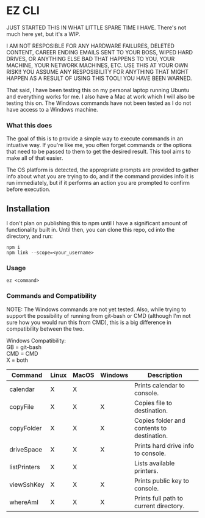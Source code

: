 # EZ CLI

JUST STARTED THIS IN WHAT LITTLE SPARE TIME I HAVE. There's not much here yet, but it's a WIP.

I AM NOT RESPOSIBLE FOR ANY HARDWARE FAILURES, DELETED CONTENT, CAREER ENDING EMAILS SENT TO YOUR BOSS, WIPED HARD DRIVES, OR ANYTHING ELSE BAD THAT HAPPENS TO YOU, YOUR MACHINE, YOUR NETWORK MACHINES, ETC. USE THIS AT YOUR OWN RISK!! YOU ASSUME ANY RESPOSIBILITY FOR ANYTHING THAT MIGHT HAPPEN AS A RESULT OF USING THIS TOOL! YOU HAVE BEEN WARNED.

That said, I have been testing this on my personal laptop running Ubuntu and everything works for me. I also have a Mac at work which I will also be testing this on. The Windows commands have not been tested as I do not have access to a Windows machine.

### What this does
The goal of this is to provide a simple way to execute commands in an intuative way. If you're like me, you often forget commands or the options that need to be passed to them to get the desired result. This tool aims to make all of that easier.

The OS platform is detected, the appropriate prompts are provided to gather info about what you are trying to do, and if the command provides info it is run immediately, but if it performs an action you are prompted to confirm before execution.


## Installation
I don't plan on publishing this to npm until I have a significant amount of functionality built in. Until then, you can clone this repo, cd into the directory, and run:
```
npm i
npm link --scope=<your_username>
```

### Usage
```
ez <command>
```

### Commands and Compatibility

NOTE: The Windows commands are not yet tested. Also, while trying to support the possibility of running from git-bash or CMD (although I'm not sure how you would run this from CMD), this is a big difference in compatibility between the two.

Windows Compatibility:<br>
GB = git-bash<br>
CMD = CMD<br>
X = both

|Command     |Linux | MacOS | Windows | Description                               |
|------------|------|-------|---------|-------------------------------------------|
|calendar    |  X   |   X   |         | Prints calendar to console.               |
|copyFile    |  X   |   X   |    X    | Copies file to destination.               |
|copyFolder  |  X   |   X   |    X    | Copies folder and contents to destination.|
|driveSpace  |  X   |   X   |    X    | Prints hard drive info to console.        |
|listPrinters|  X   |   X   |         | Lists available printers.                 |
|viewSshKey  |  X   |   X   |    X    | Prints public key to console.             |
|whereAmI    |  X   |   X   |    X    | Prints full path to current directory.    |

